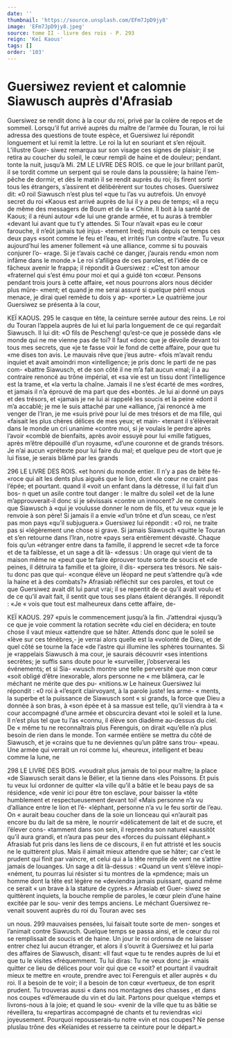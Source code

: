```yaml
---
date: ''
thumbnail: 'https://source.unsplash.com/EFm7JpD9jy8'
image: 'EFm7JpD9jy8.jpeg'
source: tome II - livre des rois - P. 293
reign: 'Keï Kaous'
tags: []
order: '103'
---
```


# Guersiwez revient et calomnie Siawusch auprès d'Afrasiab

Guersiwez se rendit donc à la cour du roi, privé par la colère de repos et de sommeil. Lorsqu’il fut arrivé auprès du maître de l’armée du Touran, le roi lui
adressa des questions de toute espèce, et Guersiwez lui répondit longuement et lui remit la lettre. Le roi la lut en souriant et s’en réjouit. L’illustre Guer-
siwez remarqua sur son visage ces signes de plaisir; il se retira au coucher du soleil, le cœur rempli de haine et de douleur; pendant. tonte la nuit, jusqu’à
Mi.
2M LE LIVRE DES ROIS.
ce que le jour brillant parût, il se tordit comme un serpent qui se roule dans la poussière; la haine l’em- pêche de dormir, et dès le matin il se rendit auprès du roi; ils firent sortir tous les étrangers, s’assirent
et délibérèrent sur toutes choses.
Guersiwez dit: «0 roil Siawusch n’est plus tel «que tu l’as vu autrefois. Un envoyé secret du roi «Kaous est arrivé auprès de lui il y a peu de temps;
«il a reçu de même des messagers de Boum et de la
« Chine. Il boit à la santé de Kaous; il a réuni autour
«de lui une grande armée, et tu auras à trembler «devant lui avant que tu t’y attendes. Si Tour n’avait
«pas eu le cœur farouche, il n’eût jamais tué injus- «tement Iredj; mais depuis ce temps ces deux pays
«sont comme le feu et l’eau, et irrités l’un contre «l’autre. Tu veux aujourd’hui les amener follement
«à une alliance, comme si tu pouvais conjurer l’o- «rage. Si je t’avais caché ce danger, j’aurais rendu
«mon nom infâme dans le monde.» Le roi s’afiligea
de ces paroles, et l’idée de ce fâcheux avenir le frappa; il répondit à Guersiwez : «C’est ton amour «fraternel qui s’est ému pour moi et qui a guidé ton «cœur. Pensons pendant trois jours à cette affaire, «et nous pourrons alors nous décider plus mûre- «ment; et quand je me serai assuré si quelque péril
«nous menace, je dirai quel remède tu dois y ap- «porter.»
Le quatrième jour Guersiwez se présenta à la cour,

KEÏ KAOUS. 295 le casque en tête, la ceinture serrée autour des reins.
Le roi du Touran l’appela auprès de lui et lui parla longuement de ce qui regardait Siawusch. Il lui dit: «O fils de Pescheng! qu’est-ce que je possède dans
«le monde qui ne me vienne pas de toi? Il faut «donc que je dévoile devant toi tous mes secrets, que
«je te fasse voir le fond de cette affaire, pour que tu «me dises ton avis. Le mauvais rêve que j’eus autre- «fois m’avait rendu inquiet et avait amoindri mon «intelligence; je pris donc le parti de ne pas com- «battre Siawusch, et de son côté il ne m’a fait aucun
«mal; il a au contraire renoncé au trône impérial, et «sa vie est un tissu dont l’intelligence est la trame, et «la vertu la chaîne. Jamais il ne s’est écarté de mes «ordres, et jamais il n’a éprouvé de ma part que des «bontés. Je lui ai donné un pays et des trésors, et «jamais je ne lui ai rappelé les soucis et la peine «dont il m’a accablé; je me le suis attaché par une «alliance, j’ai renoncé à me venger de l’Iran, je me
«suis privé pour lui de mes trésors et de ma fille, qui «faisait les plus chères délices de mes yeux; et main- «tenant il s’élèverait dans le monde un cri unanime «contre moi, si je voulais le perdre après l’avoir «comblé de bienfaits, après avoir essuyé pour lui «mille fatigues, après m’être dépouillé d’un royaume,
«d’une couronne et de grands trésors. Je n’ai aucun «prétexte pour lui faire du mal; et quelque peu de «tort que je lui fisse, je serais blâmé par les grands

296 LE LIVRE DES ROIS.
«et honni du monde entier. Il n’y a pas de bête fé-
«roce qui ait les dents plus aiguës que le lion, dont «le cœur ne craint pas l’épée; et pourtant. quand il
«voit un enfant dans la détresse, il lui fait d’un bos-
n quet un asile contre tout danger : le maître du soleil «et de la lune m’approuverait-il donc si je sévissais «contre un innocent? Je ne connais que Siawusch à «qui je voulusse donner le nom de fils, et tu veux «que je le renvoie à son père! Si jamais il a envie «d’un trône et d’un sceau, ce n’est pas mon pays
«qu’il subjuguera.»
Guersiwez lui répondit : «0 roi, ne traite pas si «légèrement une chose si grave. Si jamais Siawusch «quitte le Touran et s’en retourne dans l’Iran, notre «pays sera entièrement dévasté. Chaque fois qu’un «étranger entre dans ta famille, il apprend le secret «de ta force et de ta faiblesse, et un sage a dit là- «dessus : Un orage qui vient de ta maison même ne «peut que te faire éprouver toute sorte de soucis et «de peines, il détruira ta famille et ta gloire, il dis- «persera tes trésors. Ne sais-tu donc pas que qui- «conque élève un léopard ne peut s’attendre qu’à
«de la haine et à des combats?»
Afrasiab réfléchit sur ces paroles, et tout ce que
Guersiwez avait dit lui parut vrai; il se repentit de
ce qu’il avait voulu et de ce qu’il avait fait, il sentit que tous ses plans étaient dérangés. Il répondit : «Je
« vois que tout est malheureux dans cette affaire, de-

KEÏ KAOUS. 297 «puis le commencement jusqu’à la fin. J’attendrai
«jusqu’à ce que je voie comment la rotation secrète
«du ciel en décidera; en toute chose il vaut mieux «attendre que se hâter. Attends donc que le soleil se «lève sur ces ténèbres,- je verrai alors quelle est la «volonté de Dieu, et de quel côté se tourne la face
«de l’astre qui illumine les sphères tournantes. Si je «rappelais Siawusch à ma cour, je saurais découvrir «ses intentions secrètes; je suffis sans doute pour le «surveiller, j’observerai les événements; et si Sia- «wusch montre une telle perversité que mon cœur «soit obligé d’être inexorable, alors personne ne
« me blâmera, car le méchant ne mérite que des pu- «nitions.w
Le haineux Guersiwez lui répondit : «0 roi à «l’esprit clairvoyant, à la parole juste! les arme-
« ments, la superbe et la puissance de Siawusch sont « si grands, la force que Dieu a donnée à son bras, à
«son épée et à sa massue est telle, qu’il viendra à ta
« cour accompagné d’une armée et obscurcira devant
«toi le soleil et la lune. Il n’est plus tel que tu l’as «connu, il élève son diadème au-dessus du ciel. De
« même tu ne reconnaîtrais plus Ferenguis, on dirait «qu’elle n’a plus besoin de rien dans le monde. Ton «armée entière se mettra du côté de Siawusch, et je «crains que tu ne deviennes qu’un pâtre sans trou-
«peau. Une armée qui verrait un roi comme lui, «heureux, intelligent et beau comme la lune, ne

298 LE LIVRE DES BOIS.
«voudrait plus jamais de toi pour maître; la place «de Siawusch serait dans le Bélier, et la tienne dans «les Poissons. Et puis tu veux lui ordonner de quitter «la ville qu’il a bâtie et le beau pays de sa résidence,
«de venir ici pour être ton esclave, pour baisser la «tête humblement et respectueusement devant toi! «Mais personne n’a vu d’alliance entre le lion et l’é-
«léphant, personne n’a vu le feu sortir de l’eau. On
« aurait beau coucher dans de la soie un lionceau qui «n’aurait pas encore bu du lait de sa mère, le nourrir «délicatement de lait et de sucre, et l’élever cons- «tamment dans son sein, il reprendra son naturel «aussitôt qu’il aura grandi, et n’aura pas peur des
«forces du puissant éléphant.»
Afrasiab fut pris dans les liens de ce discours, il en fut attristé et les soucis ne le quittèrent plus. Mais
il aimait mieux attendre que se hâter; car c’est le prudent qui finit par vaincre, et celui qui a la tête remplie de vent ne s’attire jamais de louanges. Un sage a dit là-dessus : «Quand un vent s’élève inopi-
«nément, tu pourras lui résister si tu montres de la «pmdence; mais un homme dont la tête est légère ne «deviendra jamais puissant, quand même ce serait
« un brave à la stature de cyprès.» Afrasiab et Guer- siwez se quittèrent inquiets, la bouche remplie de paroles, le cœur plein d’une haine excitée par le sou-
venir des temps anciens. Le méchant Guersiwez re- venait souvent auprès du roi du Touran avec ses

un nous. 299 mauvaises pensées, lui faisait toute sorte de men-
songes et l’animait contre Siawusch. Quelque temps se passa ainsi, et le cœur du roi se remplissait de soucis et de haine.
Un jour le roi ordonna de ne laisser entrer chez lui aucun étranger, et alors il s’ouvrit à Guersiwez et
lui parla des affaires de Siawusch, disant: «Il faut «que tu te rendes auprès de lui et que tu le visites «fréquemment. Tu lui diras: Tu ne veux donc ja- «mais quitter ce lieu de délices pour voir qui que ce «soit? et pourtant il vaudrait mieux te mettre en
«route, prendre avec toi Ferenguis et aller auprès
« du roi. Il a besoin de te voir; il a besoin de ton cœur «vertueux, de ton esprit prudent. Tu trouveras aussi « dans nos montagnes des chasses , et dans nos coupes «d’émeraude du vin et du lait. Partons pour quelque «temps et livrons-nous à la joie; et quand le sou- «venir de la ville que tu as bâtie se réveillera, tu «repartiras accompagné de chants et tu reviendras «ici joyeusement. Pourquoi repousserais-tu notre «vin et nos coupes? Ne pense pluslau trône des
«Keïanides et resserre ta ceinture pour le départ.»
